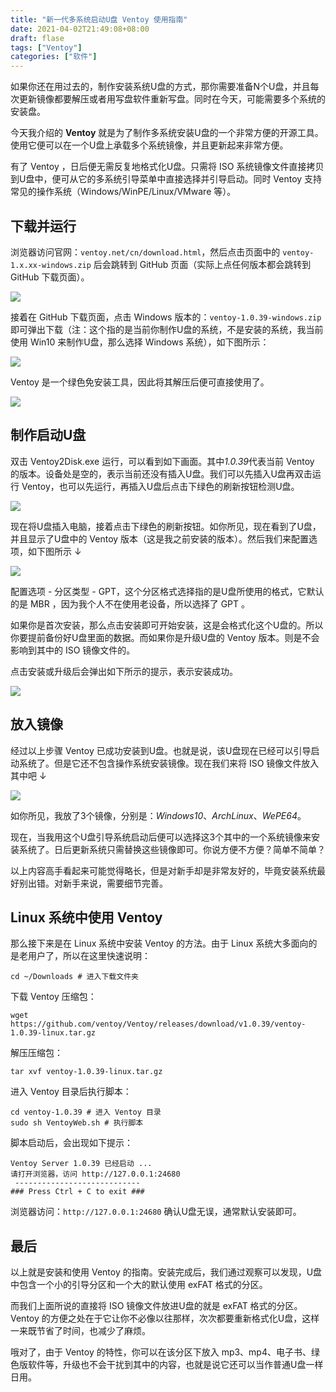 ```yaml
---
title: "新一代多系统启动U盘 Ventoy 使用指南"
date: 2021-04-02T21:49:08+08:00
draft: flase
tags: ["Ventoy"]
categories: ["软件"]
---
```


如果你还在用过去的，制作安装系统U盘的方式，那你需要准备N个U盘，并且每次更新镜像都要解压或者用写盘软件重新写盘。同时在今天，可能需要多个系统的安装盘。

今天我介绍的 **Ventoy** 就是为了制作多系统安装U盘的一个非常方便的开源工具。使用它便可以在一个U盘上承载多个系统镜像，并且更新起来非常方便。

有了 Ventoy ，日后便无需反复地格式化U盘。只需将 ISO 系统镜像文件直接拷贝到U盘中，便可从它的多系统引导菜单中直接选择并引导启动。同时 Ventoy 支持常见的操作系统（Windows/WinPE/Linux/VMware 等）。

## 下载并运行

浏览器访问官网：`ventoy.net/cn/download.html`，然后点击页面中的 `ventoy-1.x.xx-windows.zip` 后会跳转到 GitHub 页面（实际上点任何版本都会跳转到 GitHub 下载页面）。

![](https://cdn.jsdelivr.net/gh/nassets/imgp/posts/d2103/3101.png)

接着在 GitHub 下载页面，点击 Windows 版本的：`ventoy-1.0.39-windows.zip` 即可弹出下载（注：这个指的是当前你制作U盘的系统，不是安装的系统，我当前使用 Win10 来制作U盘，那么选择 Windows 系统），如下图所示：

![](https://cdn.jsdelivr.net/gh/nassets/imgp/posts/d2103/3102.png)

Ventoy 是一个绿色免安装工具，因此将其解压后便可直接使用了。

![](https://cdn.jsdelivr.net/gh/nassets/imgp/posts/d2103/3103.png)

## 制作启动U盘

双击 Ventoy2Disk.exe 运行，可以看到如下画面。其中*1.0.39*代表当前 Ventoy 的版本。设备处是空的，表示当前还没有插入U盘。我们可以先插入U盘再双击运行 Ventoy，也可以先运行，再插入U盘后点击下绿色的刷新按钮检测U盘。

![](https://cdn.jsdelivr.net/gh/nassets/imgp/posts/d2103/3104.png)

现在将U盘插入电脑，接着点击下绿色的刷新按钮。如你所见，现在看到了U盘，并且显示了U盘中的 Ventoy 版本（这是我之前安装的版本）。然后我们来配置选项，如下图所示 ↓

![](https://cdn.jsdelivr.net/gh/nassets/imgp/posts/d2103/3105.png)

配置选项 - 分区类型 - GPT，这个分区格式选择指的是U盘所使用的格式，它默认的是 MBR ，因为我个人不在使用老设备，所以选择了 GPT 。

如果你是首次安装，那么点击安装即可开始安装，这是会格式化这个U盘的。所以你要提前备份好U盘里面的数据。而如果你是升级U盘的 Ventoy 版本。则是不会影响到其中的 ISO 镜像文件的。

点击安装或升级后会弹出如下所示的提示，表示安装成功。

![](https://cdn.jsdelivr.net/gh/nassets/imgp/posts/d2103/3106.png)

## 放入镜像

经过以上步骤 Ventoy 已成功安装到U盘。也就是说，该U盘现在已经可以引导启动系统了。但是它还不包含操作系统安装镜像。现在我们来将 ISO 镜像文件放入其中吧 ↓

![](https://cdn.jsdelivr.net/gh/nassets/imgp/posts/d2103/3107.png)

如你所见，我放了3个镜像，分别是：*Windows10*、*ArchLinux*、*WePE64*。

现在，当我用这个U盘引导系统启动后便可以选择这3个其中的一个系统镜像来安装系统了。日后更新系统只需替换这些镜像即可。你说方便不方便？简单不简单？

以上内容高手看起来可能觉得略长，但是对新手却是非常友好的，毕竟安装系统最好别出错。对新手来说，需要细节完善。

## Linux 系统中使用 Ventoy

那么接下来是在 Linux 系统中安装 Ventoy 的方法。由于 Linux 系统大多面向的是老用户了，所以在这里快速说明：
```
cd ~/Downloads # 进入下载文件夹
```
下载 Ventoy 压缩包：
```
wget https://github.com/ventoy/Ventoy/releases/download/v1.0.39/ventoy-1.0.39-linux.tar.gz 
```
解压压缩包：
```
tar xvf ventoy-1.0.39-linux.tar.gz
```
进入 Ventoy 目录后执行脚本：
```
cd ventoy-1.0.39 # 进入 Ventoy 目录
sudo sh VentoyWeb.sh # 执行脚本
```

脚本启动后，会出现如下提示：
```
Ventoy Server 1.0.39 已经启动 ...
请打开浏览器，访问 http://127.0.0.1:24680
 ----------------------------
### Press Ctrl + C to exit ###
```
浏览器访问：`http://127.0.0.1:24680` 确认U盘无误，通常默认安装即可。

## 最后

以上就是安装和使用 Ventoy 的指南。安装完成后，我们通过观察可以发现，U盘中包含一个小的引导分区和一个大的默认使用 exFAT 格式的分区。

而我们上面所说的直接将 ISO 镜像文件放进U盘的就是 exFAT 格式的分区。Ventoy 的方便之处在于它让你不必像以往那样，次次都要重新格式化U盘，这样一来既节省了时间，也减少了麻烦。

哦对了，由于 Ventoy 的特性，你可以在该分区下放入 mp3、mp4、电子书、绿色版软件等，升级也不会干扰到其中的内容，也就是说它还可以当作普通U盘一样日用。



